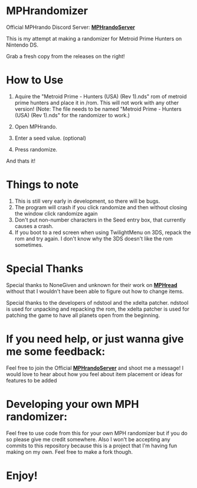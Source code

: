# MPHrandomizer
Official MPHrando Discord Server: **[MPHrandoServer](https://discord.gg/zECrj43DgU)**

This is my attempt at making a randomizer for Metroid Prime Hunters on Nintendo DS.

Grab a fresh copy from the releases on the right!

# How to Use

 1. Aquire the "Metroid Prime - Hunters (USA) (Rev 1).nds" rom of metroid prime hunters and place it in /rom. This will not work with any other version! (Note: The file needs to be named "Metroid Prime - Hunters (USA) (Rev 1).nds" for the randomizer to work.)
   
 2. Open MPHrando.

 3. Enter a seed value. (optional)

 4. Press randomize.
 
 And thats it!

# Things to note

1. This is still very early in development, so there will be bugs.
2. The program will crash if you click randomize and then without closing the window click randomize again
3. Don't put non-number characters in the Seed entry box, that currently causes a crash.
4. If you boot to a red screen when using TwilightMenu on 3DS, repack the rom and try again.  I don't know why the 3DS doesn't like the rom sometimes.

 
 # Special Thanks
 Special thanks to NoneGiven and unknown for their work on **[MPHread](https://github.com/NoneGiven/MphRead)** without that I wouldn't have been able to figure out how to change items.

 Special thanks to the developers of ndstool and the xdelta patcher. ndstool is used for unpacking and repacking the rom, the xdelta patcher is used for patching the game to have all planets open from the beginning.

# If you need help, or just wanna give me some feedback:
Feel free to join the Official **[MPHrandoServer](https://discord.gg/zECrj43DgU)** and shoot me a message!
I would love to hear about how you feel about item placement or ideas for features to be added

# Developing your own MPH randomizer:
Feel free to use code from this for your own MPH randomizer but if you do so please give me credit somewhere.
Also I won't be accepting any commits to this repository because this is a project that I'm having fun making on my own. Feel free to make a fork though.

# Enjoy!
